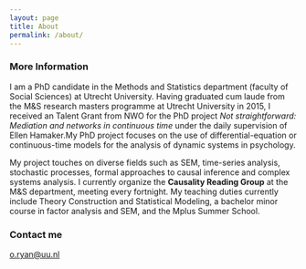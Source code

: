 ```yaml
---
layout: page
title: About
permalink: /about/
---
```


### More Information

I am a PhD candidate in the Methods and Statistics department (faculty of Social Sciences) at Utrecht University. Having graduated cum laude from the M&S research masters programme at Utrecht University in 2015, I received an Talent Grant from NWO for the PhD project *Not straightforward: Mediation and networks in continuous time* under the daily supervision of Ellen Hamaker.My PhD project focuses on the use of differential-equation or continuous-time models for the analysis of dynamic systems in psychology.

My project touches on diverse fields such as SEM, time-series analysis, stochastic processes, formal approaches to causal inference and complex systems analysis. I currently organize the **Causality Reading Group** at the M&S department, meeting every fortnight. My teaching duties currently include Theory Construction and Statistical Modeling, a bachelor minor course in factor analysis and SEM, and the Mplus Summer School.

### Contact me

[o.ryan@uu.nl](mailto:o.ryan@uu.nl)
